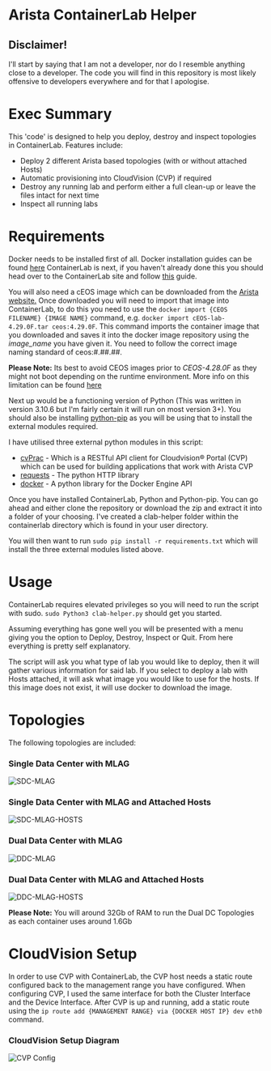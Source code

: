 # Arista ContainerLab Helper

## Disclaimer!
I'll start by saying that I am not a developer, nor do I resemble anything close to a developer.
The code you will find in this repository is most likely offensive to developers everywhere and for that I apologise.

# Exec Summary
This 'code' is designed to help you deploy, destroy and inspect topologies in ContainerLab.
Features include:
- Deploy 2 different Arista based topologies (with or without attached Hosts)
- Automatic provisioning into CloudVision (CVP) if required
- Destroy any running lab and perform either a full clean-up or leave the files intact for next time
- Inspect all running labs

# Requirements
Docker needs to be installed first of all. Docker installation guides can be found [here](https://docs.docker.com/engine/install/)
ContainerLab is next, if you haven't already done this you should head over to the ContainerLab site and follow [this](https://containerlab.dev/install/) guide.

You will also need a cEOS image which can be downloaded from the [Arista website.](https://www.arista.com/en/support/software-download)
Once downloaded you will need to import that image into ContainerLab, to do this you need to use the `docker import {CEOS FILENAME} {IMAGE NAME}` command, e.g. `docker import cEOS-lab-4.29.0F.tar ceos:4.29.0F`.
This command imports the container image that you downloaded and saves it into the docker image repository using the *image_name* you have given it.
You need to follow the correct image naming standard of ceos:#.##.##.

**Please Note:** Its best to avoid CEOS images prior to *CEOS-4.28.0F* as they might not boot depending on the runtime environment. More info on this limitation can be found [here](https://containerlab.dev/manual/kinds/ceos/#known-issues-or-limitations)

Next up would be a functioning version of Python (This was written in version 3.10.6 but I'm fairly certain it will run on most version 3+). 
You should also be installing [python-pip](https://pypi.org/project/pip/) as you will be using that to install the external modules required.

I have utilised three external python modules in this script:
- [cvPrac](https://github.com/aristanetworks/cvprac) - Which is a RESTful API client for Cloudvision® Portal (CVP) which can be used for building applications that work with Arista CVP
- [requests](https://pypi.org/project/requests/) - The python HTTP library
- [docker](https://pypi.org/project/docker/) - A python library for the Docker Engine API


Once you have installed ContainerLab, Python and Python-pip. You can go ahead and either clone the repository or download the zip and extract it into a folder of your choosing.
I've created a clab-helper folder within the containerlab directory which is found in your user directory.

You will then want to run `sudo pip install -r requirements.txt` which will install the three external modules listed above.

# Usage
ContainerLab requires elevated privileges so you will need to run the script with sudo.
`sudo Python3 clab-helper.py` should get you started.

Assuming everything has gone well you will be presented with a menu giving you the option to Deploy, Destroy, Inspect or Quit.
From here everything is pretty self explanatory.

The script will ask you what type of lab you would like to deploy, then it will gather various information for said lab.
If you select to deploy a lab with Hosts attached, it will ask what image you would like to use for the hosts.
If this image does not exist, it will use docker to download the image.


# Topologies
The following topologies are included:

### Single Data Center with MLAG
![SDC-MLAG](https://user-images.githubusercontent.com/680877/222593712-17c56723-d3e8-4902-a2a1-673cda7629b0.png)

### Single Data Center with MLAG and Attached Hosts
![SDC-MLAG-HOSTS](https://user-images.githubusercontent.com/680877/222593900-6bdf43f1-1579-436a-b966-a2e9227a379e.png)

### Dual Data Center with MLAG
![DDC-MLAG](https://user-images.githubusercontent.com/680877/222652486-0c9a11cf-65d3-409b-b79d-709262638057.png)

### Dual Data Center with MLAG and Attached Hosts
![DDC-MLAG-HOSTS](https://user-images.githubusercontent.com/680877/222652533-d089356c-ed29-49d0-a8d8-740d444ade47.png)

**Please Note:** You will around 32Gb of RAM to run the Dual DC Topologies as each container uses around 1.6Gb


# CloudVision Setup
In order to use CVP with ContainerLab, the CVP host needs a static route configured back to the management range you have configured.
When configuring CVP, I used the same interface for both the Cluster Interface and the Device Interface.
After CVP is up and running, add a static route using the `ip route add {MANAGEMENT RANGE} via {DOCKER HOST IP} dev eth0` command.

### CloudVision Setup Diagram
![CVP Config](https://user-images.githubusercontent.com/680877/222660607-a5fa8d7a-d500-43aa-9400-3a24ed21c60d.png)

